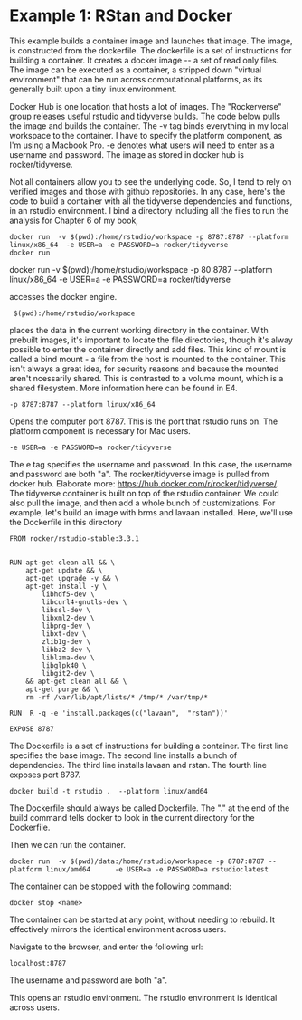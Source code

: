 # Example 1: RStan and Docker

This example builds a container image and launches that image. The image, is constructed from the dockerfile. The dockerfile is a set of instructions for building a container. It creates a docker image -- a set of read only files. The image can be executed as a container, a stripped down "virtual environment" that can be run across computational platforms, as its generally built upon a tiny linux environment.

Docker Hub is one location that hosts a lot of images. The "Rockerverse" group releases useful rstudio and tidyverse builds. The code below pulls the image and builds the container. The -v tag binds everything in my local workspace to the container. I have to specify the platform component, as I'm using a Macbook Pro. -e denotes what users will need to enter as a username and password. The image as stored in docker hub is rocker/tidyverse. 

Not all containers allow you to see the underlying code. So, I tend to rely on verified images and those with github repositories. In any case, here's the code to build a container with all the tidyverse dependencies and functions, in an rstudio environment. I bind a directory including all the files to run the analysis for Chapter 6 of my book,

``` 
docker run  -v $(pwd):/home/rstudio/workspace -p 8787:8787 --platform linux/x86_64  -e USER=a -e PASSWORD=a rocker/tidyverse 
docker run 
```

docker run  -v $(pwd):/home/rstudio/workspace -p 80:8787 --platform linux/x86_64  -e USER=a -e PASSWORD=a rocker/tidyverse 


accesses the docker engine. 

```
 $(pwd):/home/rstudio/workspace
```
places the data in the current working directory in the container. With prebuilt images, it's important to locate the file directories, though it's alway possible to enter the container directly and add files. This kind of mount is called a bind mount - a file from the host is mounted to the container. This isn't always a great idea, for security reasons and because the mounted aren't ncessarily shared. This is contrasted to a volume mount, which is a shared filesystem. More information here can be found in E4.

```
-p 8787:8787 --platform linux/x86_64  
```

Opens the computer port 8787. This is the port that rstudio runs on. The platform component is necessary for Mac users. 


```
-e USER=a -e PASSWORD=a rocker/tidyverse 
```

The e tag specifies the username and password. In this case, the username and password are both "a". The rocker/tidyverse image is pulled from docker hub. Elaborate more: https://hub.docker.com/r/rocker/tidyverse/. The tidyverse container is built on top of the rstudio container. We could also pull the image, and then add a whole bunch of customizations. For example, let's build an image with brms and lavaan installed. Here, we'll use the Dockerfile in this directory

```
FROM rocker/rstudio-stable:3.3.1


RUN apt-get clean all && \
    apt-get update && \
    apt-get upgrade -y && \
    apt-get install -y \
        libhdf5-dev \
        libcurl4-gnutls-dev \
        libssl-dev \
        libxml2-dev \
        libpng-dev \
        libxt-dev \
        zlib1g-dev \
        libbz2-dev \
        liblzma-dev \
        libglpk40 \
        libgit2-dev \
    && apt-get clean all && \
    apt-get purge && \
    rm -rf /var/lib/apt/lists/* /tmp/* /var/tmp/*
    
RUN  R -q -e 'install.packages(c("lavaan",  "rstan"))'

EXPOSE 8787
```

The Dockerfile is a set of instructions for building a container. The first line specifies the base image. The second line installs a bunch of dependencies. The third line installs lavaan and rstan. The fourth line exposes port 8787.

```
docker build -t rstudio .  --platform linux/amd64    
```

The Dockerfile should always be called Dockerfile. The "." at the end of the build command tells docker to look in the current directory for the Dockerfile.

Then we can run the container.

```
docker run  -v $(pwd)/data:/home/rstudio/workspace -p 8787:8787 --platform linux/amd64      -e USER=a -e PASSWORD=a rstudio:latest

```
The container can be stopped with the following command:

``` 
docker stop <name>

```

The container can be started at any point, without needing to rebuild. It effectively mirrors the identical environment across users.



Navigate to the browser, and enter the following url:

```
localhost:8787
```
The username and password are both "a".

This opens an rstudio environment. The rstudio environment is identical across users.







